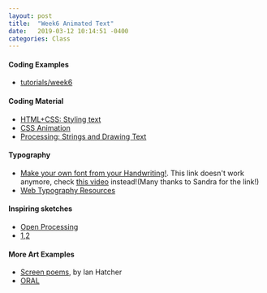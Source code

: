 ```yaml
---
layout: post
title:  "Week6 Animated Text"
date:   2019-03-12 10:14:51 -0400
categories: Class
---
```

#### Coding Examples
* [tutorials/week6](https://github.com/cqx931/Coding4Language/tree/master/tutorials/week6)

#### Coding Material
* [HTML+CSS: Styling text](https://developer.mozilla.org/en-US/docs/Learn/CSS/Styling_text/Fundamentals)
* [CSS Animation](https://cssanimation.rocks/)
* [Processing: Strings and Drawing Text](https://www.youtube.com/watch?v=NLzne4XaR3M)

#### Typography
* [Make your own font from your Handwriting!](https://www.buzzfeed.com/nicolenguyen/how-you-do-dat). This link doesn't work anymore, check [this video](https://www.youtube.com/watch?v=w3Z0HyUoGnk) instead!(Many thanks to Sandra for the link!)
* [Web Typography Resources](https://betterwebtype.com/web-typography-resources)

#### Inspiring sketches
* [Open Processing](https://www.openprocessing.org/browse/?q=text&time=anytime&type=all#)
* [1](http://www.lyceelecorbusier.eu/p5js/?p=2653),[2](https://css-tricks.com/creating-book-cover-using-javascript-p5-js/)

#### More Art Examples
* [Screen poems](http://ianhatcher.net/), by Ian Hatcher
* [ORAL](http://oral.pub/)
